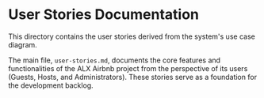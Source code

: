 # User Stories Documentation

This directory contains the user stories derived from the system's use case diagram.

The main file, `user-stories.md`, documents the core features and functionalities of the ALX Airbnb project from the perspective of its users (Guests, Hosts, and Administrators). These stories serve as a foundation for the development backlog.